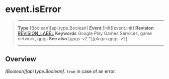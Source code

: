 # event.isError

> --------------------- ------------------------------------------------------------------------------------------
> __Type__              [Boolean][api.type.Boolean]
> __Event__             [init][event.init]
> __Revision__          [REVISION_LABEL](REVISION_URL)
> __Keywords__          Google Play Games Services, game network, gpgs
> __See also__          [gpgs-v2.*][plugin.gpgs-v2]
> --------------------- ------------------------------------------------------------------------------------------

## Overview

_[Boolean][api.type.Boolean]._ `true` in case of an error.